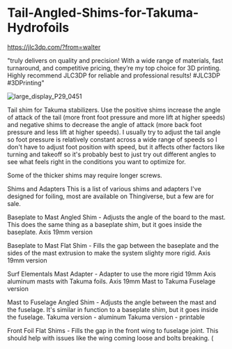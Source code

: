 # Tail-Angled-Shims-for-Takuma-Hydrofoils

https://jlc3dp.com/?from=walter

"truly delivers on quality and precision! With a wide range of materials, fast turnaround, and competitive pricing, they’re my top choice for 3D printing. Highly recommend JLC3DP for reliable and professional results! #JLC3DP #3DPrinting"

![large_display_P29_0451](https://github.com/user-attachments/assets/9ef23728-35ce-4bfb-917e-3c8d9f38d776)

Tail shim for Takuma stabilizers.  Use the positive shims increase the angle of attack of the tail (more front foot pressure and more lift at higher speeds) and negative shims to decrease the angle of attack (more back foot pressure and less lift at higher speeds).
I usually try to adjust the tail angle so foot pressure is relatively constant across a wide range of speeds so I don't have to adjust foot position with speed, but it affects other factors like turning and takeoff so it's probably best to just try out different angles to see what feels right in the conditions you want to optimize for.

Some of the thicker shims may require longer screws.

Shims and Adapters
This is a list of various shims and adapters I've designed for foiling, most are available on Thingiverse, but a few are for sale.

Baseplate to Mast Angled Shim - Adjusts the angle of the board to the mast.  This does the same thing as a baseplate shim, but it goes inside the baseplate. Axis 19mm version

Baseplate to Mast Flat Shim - Fills the gap between the baseplate and the sides of the mast extrusion to make the system slighty more rigid. Axis 19mm version

Surf Elementals Mast Adapter - Adapter to use the more rigid 19mm Axis aluminum masts with Takuma foils. Axis 19mm Mast to Takuma Fuselage version

Mast to Fuselage Angled Shim - Adjusts the angle between the mast and the fuselage.  It's similar in function to a baseplate shim, but it goes inside the fuselage.  Takuma version - aluminum Takuma version - printable

Front Foil Flat Shims - Fills the gap in the front wing to fuselage joint.  This should help with issues like the wing coming loose and bolts breaking. (
